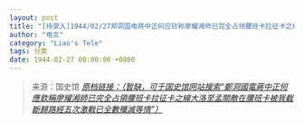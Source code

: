 ```yaml
---
layout: post
title: "[待录入]1944/02/27郑洞国电蒋中正何应钦称廖耀湘师已完全占领腰班卡拉征卡之线大洛至孟关敌在腰班卡被我截断归路经五次激战已全数歼灭等情"
author: "电文"
category: "Liao's Tele"
tags: 分类
date: 1944-02-27 00:00:00 +0800
---
```

> 来源：国史馆 [*原档链接：（暂缺，可于国史馆网站搜索“鄭洞國電蔣中正何應欽稱廖耀湘師已完全占領腰班卡拉征卡之線大洛至孟關敵在腰班卡被我截斷歸路經五次激戰已全數殲滅等情”）*]()
